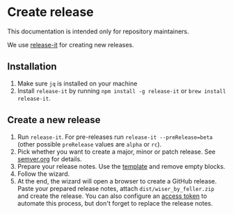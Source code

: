 # Create release
This documentation is intended only for repository maintainers.

We use [release-it](https://github.com/release-it/release-it) for creating new releases.

## Installation
1. Make sure `jq` is installed on your machine
2. Install `release-it` by running `npm install -g release-it` or `brew install release-it`.

## Create a new release
1. Run `release-it`. For pre-releases run `release-it --preRelease=beta` (other possible `preRelease` values are `alpha` or `rc`).
2. Pick whether you want to create a major, minor or patch release. See [semver.org](https://semver.org/) for details.
3. Prepare your release notes. Use the [template](./release-notes-template.md) and remove empty blocks.
4. Follow the wizard.
5. At the end, the wizard will open a browser to create a GitHub release. Paste your prepared release notes, attach `dist/wiser_by_feller.zip` and create the release. You can also configure an [access token](https://github.com/release-it/release-it/blob/main/docs/github-releases.md#automated) to automate this process, but don't forget to replace the release notes.
